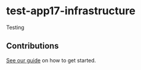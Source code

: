# test-app17-infrastructure

Testing

## Contributions

[See our guide](contributing.md) on how to get started.
